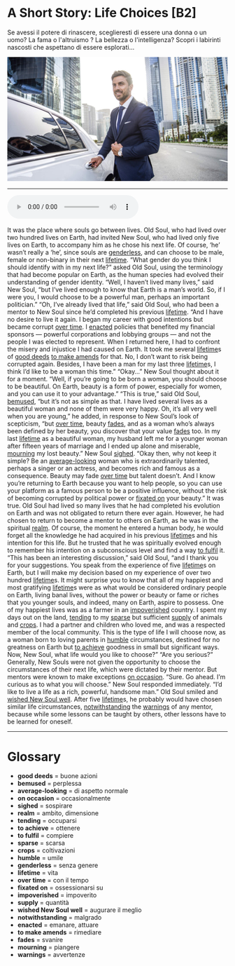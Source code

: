 # A Short Story: Life Choices   [B2]

Se avessi il potere di rinascere, sceglieresti di essere una donna o un uomo? La fama o l'altruismo ? La bellezza o l'intelligenza? Scopri i labirinti nascosti che aspettano di essere esplorati...

![](A%20Short%20Story%20Life%20Choices.jpg)

--------------

<div>
<audio controls autoplay>
    <source src="https:/raw.githubusercontent.com/dartie/speakup/main/2023-09/A%20Short%20Story%20Life%20Choices.mp3" type="audio/mpeg">
</audio>
</div>


It was the place where souls go between lives. Old Soul, who had lived over two hundred lives on Earth, had invited New Soul, who had lived only five lives on Earth, to accompany him as he chose his next life. Of course, ‘he’ wasn’t really a ‘he’, since souls are [genderless](## "senza genere"), and can choose to be male, female or non-binary in their next [lifetime](## "vita").
“What gender do you think I should identify with in my next life?” asked Old Soul, using the terminology that had become popular on Earth, as the human species had evolved their understanding of gender identity.
“Well, I haven’t lived many lives,” said New Soul, “but I’ve lived enough to know that Earth is a man’s world. So, if I were you, I would choose to be a powerful man, perhaps an important politician.”
“Oh, I’ve already lived that life,” said Old Soul, who had been a mentor to New Soul since he’d completed his previous [lifetime](## "vita"). “And I have no desire to live it again. I began my career with good intentions but became corrupt [over time](## "con il tempo"). I [enacted](## "emanare, attuare") policies that benefited my financial sponsors — powerful corporations and lobbying groups — and not the people I was elected to represent. When I returned here, I had to confront the misery and injustice I had caused on Earth. It took me several [lifetime](## "vita")s of [good deeds](## "buone azioni") [to make amends](## "rimediare") for that. No, I don’t want to risk being corrupted again. Besides, I have been a man for my last three [lifetime](## "vita")s, I think I’d like to be a woman this time.”
“Okay…” New Soul thought about it for a moment. “Well, if you’re going to be born a woman, you should choose to be beautiful. On Earth, beauty is a form of power, especially for women, and you can use it to your advantage.”
“This is true,” said Old Soul, [bemused](## "perplessa"), “but it’s not as simple as that. I have lived several lives as a beautiful woman and none of them were very happy. Oh, it’s all very well when you are young,” he added, in response to New Soul’s look of scepticism, “but [over time](## "con il tempo"), beauty [fades](## "svanire"), and as a woman who’s always been defined by her beauty, you discover that your value [fades](## "svanire") too. In my last [lifetime](## "vita") as a beautiful woman, my husband left me for a younger woman after fifteen years of marriage and I ended up alone and miserable, [mourning](## "piangere") my lost beauty.”
New Soul [sighed](## "sospirare"). “Okay then, why not keep it simple? Be an [average-looking](## "di aspetto normale") woman who is extraordinarily talented, perhaps a singer or an actress, and becomes rich and famous as a consequence. Beauty may fade [over time](## "con il tempo") but talent doesn’t. And I know you’re returning to Earth because you want to help people, so you can use your platform as a famous person to be a positive influence, without the risk of becoming corrupted by political power or [fixated on](## "ossessionarsi su") your beauty.”
It was true. Old Soul had lived so many lives that he had completed his evolution on Earth and was not obligated to return there ever again. However, he had chosen to return to become a mentor to others on Earth, as he was in the spiritual [realm](## "ambito, dimensione"). Of course, the moment he entered a human body, he would forget all the knowledge he had acquired in his previous [lifetime](## "vita")s and his intention for this life. But he trusted that he was spiritually evolved enough to remember his intention on a subconscious level and find a way [to fulfil](## "compiere") it.
“This has been an interesting discussion,” said Old Soul, “and I thank you for your suggestions. You speak from the experience of five [lifetime](## "vita")s on Earth, but I will make my decision based on my experience of over two hundred [lifetime](## "vita")s. It might surprise you to know that all of my happiest and most gratifying [lifetime](## "vita")s were as what would be considered ordinary people on Earth, living banal lives, without the power or beauty or fame or riches that you younger souls, and indeed, many on Earth, aspire to possess. One of my happiest lives was as a farmer in an [impoverished](## "impoverito") country. I spent my days out on the land, [tending](## "occuparsi") to my [sparse](## "scarsa") but sufficient [supply](## "quantità") of animals and [crops](## "coltivazioni"). I had a partner and children who loved me, and was a respected member of the local community. This is the type of life I will choose now, as a woman born to loving parents in [humble](## "umile") circumstances, destined for no greatness on Earth but [to achieve](## "ottenere") goodness in small but significant ways. Now, New Soul, what life would you like to choose?”
“Are you serious?” Generally, New Souls were not given the opportunity to choose the circumstances of their next life, which were dictated by their mentor. But mentors were known to make exceptions [on occasion](## "occasionalmente").
“Sure. Go ahead. I’m curious as to what you will choose.”
New Soul responded immediately. “I’d like to live a life as a rich, powerful, handsome man.”
Old Soul smiled and [wished New Soul well](## "augurare il meglio"). After five [lifetime](## "vita")s, he probably would have chosen similar life circumstances, [notwithstanding](## "malgrado") the [warnings](## "avvertenze") of any mentor, because while some lessons can be taught by others, other lessons have to be learned for oneself.

--------------

<div style = "display:block; clear:both; page-break-after:always;"></div>

# Glossary
* **good deeds** = buone azioni
* **bemused** = perplessa
* **average-looking** = di aspetto normale
* **on occasion** = occasionalmente
* **sighed** = sospirare
* **realm** = ambito, dimensione
* **tending** = occuparsi
* **to achieve** = ottenere
* **to fulfil** = compiere
* **sparse** = scarsa
* **crops** = coltivazioni
* **humble** = umile
* **genderless** = senza genere
* **lifetime** = vita
* **over time** = con il tempo
* **fixated on** = ossessionarsi su
* **impoverished** = impoverito
* **supply** = quantità
* **wished New Soul well** = augurare il meglio
* **notwithstanding** = malgrado
* **enacted** = emanare, attuare
* **to make amends** = rimediare
* **fades** = svanire
* **mourning** = piangere
* **warnings** = avvertenze
